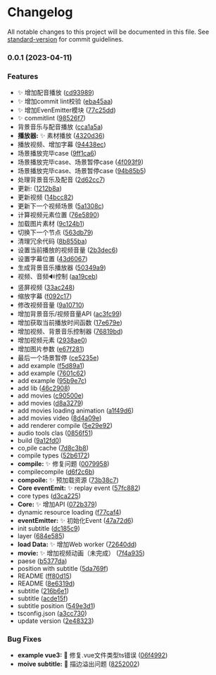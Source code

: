 # Changelog

All notable changes to this project will be documented in this file. See [standard-version](https://github.com/conventional-changelog/standard-version) for commit guidelines.

### 0.0.1 (2023-04-11)


### Features

* :sparkles: 增加配音播放 ([cd93989](https://github.com/i-coder-keller/happy-player/commit/cd939899f1375fe54804f05581be2341c4524f11))
* :sparkles: 增加commit lint校验 ([eba45aa](https://github.com/i-coder-keller/happy-player/commit/eba45aa248a6234b323c3eb5a491241c4f0e80f6))
* :sparkles: 增加EvenEmitter模块 ([77c25dd](https://github.com/i-coder-keller/happy-player/commit/77c25dd3faad9dc58fe4e49428e565d4ef49b71d))
* :sparkles: commitlint ([98526f7](https://github.com/i-coder-keller/happy-player/commit/98526f79c8d97b49c312a5bcbe3a1501b0729670))
* 背景音乐与配音播放 ([cca1a5a](https://github.com/i-coder-keller/happy-player/commit/cca1a5adaea0c74b52d52791e8db697c316bab51))
* **播放器:** :sparkles: 素材播放 ([4320d36](https://github.com/i-coder-keller/happy-player/commit/4320d36d347cf82b9aa465ecd1c3efab2bd7eaf8))
* 播放视频、增加字幕 ([94438ec](https://github.com/i-coder-keller/happy-player/commit/94438ecd39cd9d5989228ea8bc5ea7e2352358e3))
* 场景播放完毕case ([9ff1ca6](https://github.com/i-coder-keller/happy-player/commit/9ff1ca69dc539bd15193d66114b9ad66176bf5ca))
* 场景播放完毕case、场景暂停case ([4f093f9](https://github.com/i-coder-keller/happy-player/commit/4f093f926993bf87e7b02ea84a197e01999d181c))
* 场景播放完毕case、场景暂停case ([94b85b5](https://github.com/i-coder-keller/happy-player/commit/94b85b503105e3301b6f387a960a7ae3378087a5))
* 处理背景音乐及配音 ([2d62cc7](https://github.com/i-coder-keller/happy-player/commit/2d62cc7edc94bfd664a199c3d94f8c6e12353a68))
* 更新: ([1212b8a](https://github.com/i-coder-keller/happy-player/commit/1212b8a7b517dcd90ec412d26d5f9d94f44bd207))
* 更新视频 ([14bcc82](https://github.com/i-coder-keller/happy-player/commit/14bcc82f1bf546b3932b900cdbee539cb0b50972))
* 更新下一个视频场景 ([5a1308c](https://github.com/i-coder-keller/happy-player/commit/5a1308c8c0f069f785dd3669b05cef2ba1437b8a))
* 计算视频元素位置 ([76e5890](https://github.com/i-coder-keller/happy-player/commit/76e58906e23f874b086c1a6ee29a47fd87ad2eaf))
* 加载图片素材 ([9c124b1](https://github.com/i-coder-keller/happy-player/commit/9c124b1e993026f4f9d5f3a4b807c6a44b18eab9))
* 切换下一个节点 ([563db79](https://github.com/i-coder-keller/happy-player/commit/563db79d80779d6976d258ccb52bf75ffc1e74e5))
* 清理冗余代码 ([8b855ba](https://github.com/i-coder-keller/happy-player/commit/8b855ba094374aa9e18226aaed4a94a1369f6d83))
* 设置当前播放的视频音量 ([2b3dec6](https://github.com/i-coder-keller/happy-player/commit/2b3dec6bb6ccd77774363d95d3e4ce94891e063a))
* 设置字幕位置 ([43d6067](https://github.com/i-coder-keller/happy-player/commit/43d606742c7b15ee110ccc9adf468373d61bab50))
* 生成背景音乐播放器 ([50349a9](https://github.com/i-coder-keller/happy-player/commit/50349a92f5a7058347b5b112025b2794b444e898))
* 视频、音频🔊控制 ([aa19ceb](https://github.com/i-coder-keller/happy-player/commit/aa19ceb6ea942f501588ce0539ae301dd2ce9809))
* 竖屏视频 ([33ac248](https://github.com/i-coder-keller/happy-player/commit/33ac248bb95adf78bbb3afbe8fef7604a76d62ae))
* 缩放字幕 ([f092c17](https://github.com/i-coder-keller/happy-player/commit/f092c173e4ef075cd99c149e9fab21ece86c3b68))
* 修改视频音量 ([9a10710](https://github.com/i-coder-keller/happy-player/commit/9a1071098e6fb18015f2247bdb431a0777624d74))
* 增加背景音乐/视频音量API ([ac3fc99](https://github.com/i-coder-keller/happy-player/commit/ac3fc9970f5a683662ab54a4347c9cbcef79ef55))
* 增加获取当前播放时间函数 ([17e679e](https://github.com/i-coder-keller/happy-player/commit/17e679e9de2ef0ff7673d5ca127944062e4d2d63))
* 增加视频、背景音乐控制器 ([76819bd](https://github.com/i-coder-keller/happy-player/commit/76819bd764d3ed7af13623532f6f35918428ade3))
* 增加视频元素 ([2938ae0](https://github.com/i-coder-keller/happy-player/commit/2938ae0ef0d3255cc86ec0a953fe90a6d72bc341))
* 增加图片参数 ([e67f281](https://github.com/i-coder-keller/happy-player/commit/e67f281f2d715104f35e9f1ce8cb67ed83f007fc))
* 最后一个场景暂停 ([ce5235e](https://github.com/i-coder-keller/happy-player/commit/ce5235ebc50b6872032b2ccd2052975daf2a04eb))
* add example ([f5d89a1](https://github.com/i-coder-keller/happy-player/commit/f5d89a1d1ee4f76eba028fbcdcbc0e992bbd7af2))
* add example ([7601c62](https://github.com/i-coder-keller/happy-player/commit/7601c62d29db79f84e8f2b9138247acc6f6c2594))
* add example ([95b9e7c](https://github.com/i-coder-keller/happy-player/commit/95b9e7ca37565f76f2b31bd9f173b155b126defb))
* add lib ([46c2908](https://github.com/i-coder-keller/happy-player/commit/46c2908fbfa0e99d80dccb2d42236352e39ac0a6))
* add movies ([c90500e](https://github.com/i-coder-keller/happy-player/commit/c90500e8bca29f82c097d0dc46bdd7e39603f5c2))
* add movies ([d8a3279](https://github.com/i-coder-keller/happy-player/commit/d8a32791b3584555dd5c46051e921c73c979026a))
* add movies loading animation ([a1f49d6](https://github.com/i-coder-keller/happy-player/commit/a1f49d678c338187848c54f72a0588985e9a0a65))
* add movies video ([8d4a09e](https://github.com/i-coder-keller/happy-player/commit/8d4a09e62d44feefb5d10bbcc430d1005525540e))
* add renderer compile ([5e29e92](https://github.com/i-coder-keller/happy-player/commit/5e29e92c0a2b28eade79e334bced4eaf4814efe6))
* audio tools clas ([0856f51](https://github.com/i-coder-keller/happy-player/commit/0856f51d7adaae6c84e215afb178d16d00dd8a15))
* build ([9a12fd0](https://github.com/i-coder-keller/happy-player/commit/9a12fd0cacb927236942bcb9761beb11bbf02f77))
* co,pile cache ([7d8c3b8](https://github.com/i-coder-keller/happy-player/commit/7d8c3b858c37e1222d75630b244f9b216955732d))
* compile types ([52b6172](https://github.com/i-coder-keller/happy-player/commit/52b6172fac04266bdd6f058ccc27b886420f3d68))
* **compile:** :sparkles: 修复问题 ([0079958](https://github.com/i-coder-keller/happy-player/commit/0079958cb5f443c0f732052fe50077685af1ac59))
* compilecompile ([d6f2c6b](https://github.com/i-coder-keller/happy-player/commit/d6f2c6bd209167e5ed523bc8d1b21480e5f4f9df))
* **compoile:** :sparkles: 预加载资源 ([73b38c7](https://github.com/i-coder-keller/happy-player/commit/73b38c754727b488bf69089b47a14de1c33d0558))
* **Core eventEmit:** :sparkles: replay event ([57fc882](https://github.com/i-coder-keller/happy-player/commit/57fc8829a462f14b7d5a561a1d1b1f6781840cf8))
* core types ([d3ca225](https://github.com/i-coder-keller/happy-player/commit/d3ca225c61d6234cd554ee0e16e368b748b1eca1))
* **Core:** :sparkles: 增加API ([072b379](https://github.com/i-coder-keller/happy-player/commit/072b37900f534f2171a045809daed2151fa24f9e))
* dynamic resource loading ([f77caf4](https://github.com/i-coder-keller/happy-player/commit/f77caf45d0a90cbcd82bb242e94280886a33a2ff))
* **eventEmitter:** :sparkles: 初始化Event ([47a72d6](https://github.com/i-coder-keller/happy-player/commit/47a72d6686532a66eb4c0577ec1230169812290b))
* init subtitle ([dc185c9](https://github.com/i-coder-keller/happy-player/commit/dc185c9fddadedb436a98349340c126a63271fd5))
* layer ([684e585](https://github.com/i-coder-keller/happy-player/commit/684e585dcfe5cb545f57822232486d7d2c207acb))
* **load Data:** :sparkles: 增加Web worker ([72640dd](https://github.com/i-coder-keller/happy-player/commit/72640dda5488198e4686f85267f33906f372d82e))
* **movie:** :sparkles: 增加视频动画（未完成） ([7f4a935](https://github.com/i-coder-keller/happy-player/commit/7f4a935a8d9c653fc5748fdbe9d26ce95e5c302c))
* paese ([b5377da](https://github.com/i-coder-keller/happy-player/commit/b5377dad6d2e8d16045ef2136a25f7c124f1c967))
* position with subtitle ([5da769f](https://github.com/i-coder-keller/happy-player/commit/5da769fe7c6bf0297b8c2ba646c5891a67caa737))
* README ([ff80d15](https://github.com/i-coder-keller/happy-player/commit/ff80d15dc56038d348a5cc398c4ac23ff2f10035))
* README ([8e6319d](https://github.com/i-coder-keller/happy-player/commit/8e6319dd668ebf59d415a1705d1d4fd38bdbe727))
* subtitle ([216b6e1](https://github.com/i-coder-keller/happy-player/commit/216b6e1a610974c983243bf8b9bcd45a9958b523))
* subtitle ([acde15f](https://github.com/i-coder-keller/happy-player/commit/acde15fef21947adf763b2f70de67238442f14af))
* subtitle position ([549e3d1](https://github.com/i-coder-keller/happy-player/commit/549e3d1f863535e29273fc8fd641315016e86155))
* tsconfig.json ([a3cc730](https://github.com/i-coder-keller/happy-player/commit/a3cc730fe1b94edd71158feef3e24599a1f79c16))
* update version ([2e48323](https://github.com/i-coder-keller/happy-player/commit/2e48323bf289e0fe395b466a0b983bb071c1a548))


### Bug Fixes

* **example vue3:** :bug: 修复.vue文件类型ts错误 ([06f4992](https://github.com/i-coder-keller/happy-player/commit/06f499233789f35ff17c462bdc350c6c4feb8b0f))
* **moive subtitle:** :bug: 描边溢出问题 ([8252002](https://github.com/i-coder-keller/happy-player/commit/8252002809f6e4adacb07d308e78835d98dd0c66))
